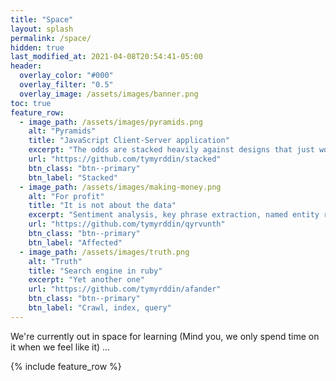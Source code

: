 ```yaml
---
title: "Space"
layout: splash
permalink: /space/
hidden: true
last_modified_at: 2021-04-08T20:54:41-05:00
header:
  overlay_color: "#000"
  overlay_filter: "0.5"
  overlay_image: /assets/images/banner.png
toc: true
feature_row:
  - image_path: /assets/images/pyramids.png
    alt: "Pyramids"
    title: "JavaScript Client-Server application"
    excerpt: "The odds are stacked heavily against designs that just work."
    url: "https://github.com/tymyrddin/stacked"
    btn_class: "btn--primary"
    btn_label: "Stacked"
  - image_path: /assets/images/making-money.png
    alt: "For profit"
    title: "It is not about the data"
    excerpt: "Sentiment analysis, key phrase extraction, named entity recognition, language detection ..."
    url: "https://github.com/tymyrddin/qyrvunth"
    btn_class: "btn--primary"
    btn_label: "Affected"
  - image_path: /assets/images/truth.png
    alt: "Truth"
    title: "Search engine in ruby"
    excerpt: "Yet another one"
    url: "https://github.com/tymyrddin/afander"
    btn_class: "btn--primary"
    btn_label: "Crawl, index, query"      
---
```


We're currently out in space for learning (Mind you, we only spend time on it when we feel like it) ... 

{% include feature_row %}